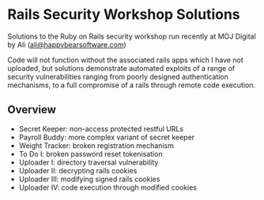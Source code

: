 # Rails Security Workshop Solutions

Solutions to the Ruby on Rails security workshop run recently at MOJ Digital by Ali (ali@happybearsoftware.com)

Code will not function without the associated rails apps which I have not uploaded, but solutions demonstrate automated exploits of a range of security vulnerabilities ranging from poorly designed authentication mechanisms, to a full compromise of a rails through remote code execution. 

## Overview

* Secret Keeper: non-access protected restful URLs
* Payroll Buddy: more complex variant of secret keeper
* Weight Tracker: broken registration mechanism
* To Do I: broken password reset tokenisation
* Uploader I: directory traversal vulnerability
* Uploader II: decrypting rails cookies
* Uploader III: modifying signed rails cookies 
* Uploader IV: code execution through modified cookies